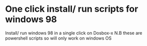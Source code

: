 # One click install/ run scripts for windows 98

Install/ run windows 98 in a single click on Dosbox-x
N.B these are powershell scripts so will only work on windows OS
